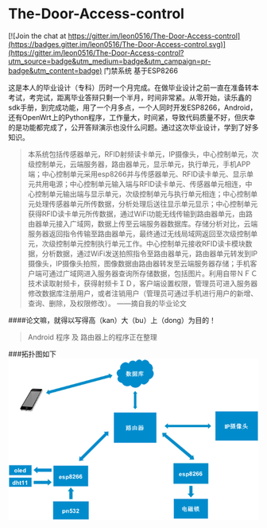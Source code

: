 # The-Door-Access-control

[![Join the chat at https://gitter.im/leon0516/The-Door-Access-control](https://badges.gitter.im/leon0516/The-Door-Access-control.svg)](https://gitter.im/leon0516/The-Door-Access-control?utm_source=badge&utm_medium=badge&utm_campaign=pr-badge&utm_content=badge)
门禁系统 基于ESP8266

这是本人的毕业设计（专科）历时一个月完成。在做毕业设计之前一直在准备转本考试，考完试，距离毕业答辩只剩一个半月，时间非常紧。从零开始，读乐鑫的sdk手册，到完成功能，用了一个月多点，一个人同时开发ESP8266，Android，还有OpenWrt上的Python程序，工作量大，时间紧，导致代码质量不好，但庆幸的是功能都完成了，公开答辩演示也没什么问题。通过这次毕业设计，学到了好多知识。


> 本系统包括传感器单元，RFID射频读卡单元，IP摄像头，中心控制单元，次级控制单元，云端服务器，路由器单元，显示单元，执行单元，手机APP端；中心控制单元采用esp8266并与传感器单元、RFID读卡单元、显示单元共用电源；中心控制单元输入端与RFID读卡单元、传感器单元相连，中心控制单元输出端与显示单元，次级控制单元与执行单元相连；中心控制单元处理传感器单元所传数据，分析处理后送往显示单元显示；中心控制单元获得RFID读卡单元所传数据，通过WiFi功能无线传输到路由器单元，由路由器单元接入广域网，数据上传至云端服务器数据库。存储分析对比，云端服务器返回指令传输至路由器单元，最终通过无线局域网返回至次级控制单元，次级控制单元控制执行单元工作。中心控制单元接收RFID读卡模块数据，分析数据，通过WiFi发送拍照指令至路由器单元，路由器单元转发到IP摄像头，IP摄像头拍照，图像数据由路由器转发至云端服务器存储；手机客户端可通过广域网进入服务器查询所存储数据，包括图片。利用自带ＮＦＣ技术读取射频卡，获得射频卡ＩＤ，客户端设置权限，管理员可进入服务器修改数据库注册用户，或者注销用户（管理员可通过手机进行用户的新增、查询、删除，及权限修改）。             ——摘自我的毕业论文

####论文嘛，就得以写得高（kan）大（bu）上（dong）为目的！

> Android 程序 及 路由器上的程序正在整理

###拓扑图如下
![](pic01.png)


